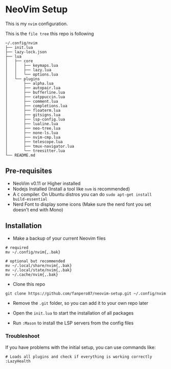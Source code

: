 # NeoVim Setup

This is my `nvim` configuration.

This is the `file tree` this repo is following

```
~/.config/nvim
├── init.lua
├── lazy-lock.json
├── lua
│   ├── core
│   │   ├── keymaps.lua
│   │   ├── lazy.lua
│   │   └── options.lua
│   └── plugins
│       ├── alpha.lua
│       ├── autopair.lua
│       ├── bufferline.lua
│       ├── catppuccin.lua
│       ├── comment.lua
│       ├── completions.lua
│       ├── floaterm.lua
│       ├── gitsigns.lua
│       ├── lsp-config.lua
│       ├── lualine.lua
│       ├── neo-tree.lua
│       ├── none-ls.lua
│       ├── nvim-cmp.lua
│       ├── telescope.lua
│       ├── tmux-navigator.lua
│       └── treesitter.lua
└── README.md
```

## Pre-requisites

- NeoVim v0.11 or Higher installed
- Nodejs Installed (Install a tool like `nvm` is recommended)
- A `C` compiler. On Ubuntu distros you can do `sudo apt-get install build-essential`
- Nerd Font to display some icons (Make sure the nerd font you set doesn't end with Mono)

## Installation
- Make a backup of your current Neovim files
```
# required
mv ~/.config/nvim{,.bak}

# optional but recommended
mv ~/.local/share/nvim{,.bak}
mv ~/.local/state/nvim{,.bak}
mv ~/.cache/nvim{,.bak}
```

- Clone this repo
```
git clone https://github.com/fanpero87/neovim-setup.git ~/.config/nvim
```

- Remove the `.git` folder, so you can add it to your own repo later

- Open the `init.lua` to start the installation of all packages

- Run `:Mason` to install the LSP servers from the config files

### Troubleshoot

If you have problems with the initial setup, you can use commands like:

```
# Loads all plugins and check if everything is working correctly
:LazyHealth
```
